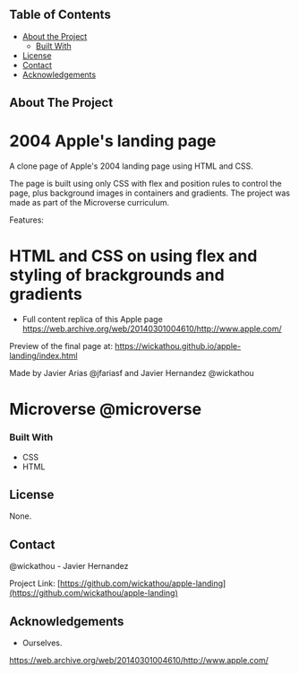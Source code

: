 <!-- TABLE OF CONTENTS -->
## Table of Contents

* [About the Project](#about-the-project)
  * [Built With](#built-with)
* [License](#license)
* [Contact](#contact)
* [Acknowledgements](#acknowledgements)



<!-- ABOUT THE PROJECT -->
## About The Project
# 2004 Apple's landing page
A clone page of Apple's 2004 landing page using HTML and CSS.

The page is built using only CSS with flex and position rules to control the page, plus background images in containers and gradients. The project was made as part of the Microverse curriculum.

Features:

# HTML and CSS on using flex and styling of brackgrounds and gradients
- Full content replica of this Apple page https://web.archive.org/web/20140301004610/http://www.apple.com/

Preview of the final page at:
https://wickathou.github.io/apple-landing/index.html

Made by Javier Arias @jfariasf and Javier Hernandez @wickathou
# Microverse @microverse



### Built With

* CSS
* HTML


<!-- LICENSE -->
## License

None.



<!-- CONTACT -->
## Contact

@wickathou - Javier Hernandez

Project Link: [https://github.com/wickathou/apple-landing](https://github.com/wickathou/apple-landing)



<!-- ACKNOWLEDGEMENTS -->
## Acknowledgements

* Ourselves.





<!-- MARKDOWN LINKS & IMAGES -->

https://web.archive.org/web/20140301004610/http://www.apple.com/

